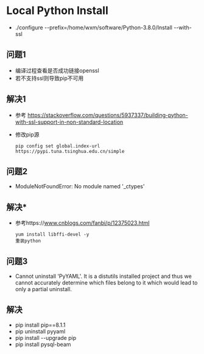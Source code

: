 # Local Python Install
* ./configure --prefix=/home/wxm/software/Python-3.8.0/Install --with-ssl
## 问题1
* 编译过程查看是否成功链接openssl
* 若不支持ssl则导致pip不可用

## 解决1
* 参考 https://stackoverflow.com/questions/5937337/building-python-with-ssl-support-in-non-standard-location

* 修改pip源

      pip config set global.index-url https://pypi.tuna.tsinghua.edu.cn/simple
      
## 问题2
* ModuleNotFoundError: No module named '_ctypes'

## 解决*
* 参考https://www.cnblogs.com/fanbi/p/12375023.html

      yum install libffi-devel -y
      重装python

## 问题3
* Cannot uninstall 'PyYAML'. It is a distutils installed project and thus we cannot accurately determine which files belong to it which would lead to only a partial uninstall.

## 解决
* pip install pip==8.1.1
* pip uninstall pyyaml
* pip install --upgrade pip
* pip install pysql-beam
